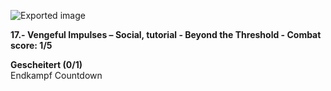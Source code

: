 ![Exported image](Exported%20image%2020241022164947-0.jpeg)  

**17.- Vengeful Impulses – Social, tutorial - Beyond the Threshold - Combat score: 1/5**  
  
**Gescheitert (0/1)**  
Endkampf Countdown